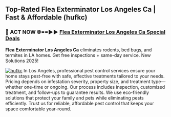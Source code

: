## Top-Rated Flea Exterminator Los Angeles Ca | Fast & Affordable (hufkc)

<h3>🐜 ACT NOW 🌐==►► <a href="https://tinyurl.com/yc7vsfwc" rel="nofollow">Flea Exterminator Los Angeles Ca Special Deals</a></h3>

**Flea Exterminator Los Angeles Ca** eliminates rodents, bed bugs, and termites in LA homes. Get free inspections + same-day service. New Solutions 2025!

[![hufkc](https://i.imgur.com/1VzRXn8.jpeg)](https://tinyurl.com/yc7vsfwc)
In Los Angeles, professional pest control services ensure your home stays pest-free with safe, effective treatments tailored to your needs. Pricing depends on infestation severity, property size, and treatment type—whether one-time or ongoing. Our process includes inspection, customized treatment, and follow-ups to guarantee results. We use eco-friendly solutions that protect your family and pets while eliminating pests efficiently. Trust us for reliable, affordable pest control that keeps your space comfortable year-round.